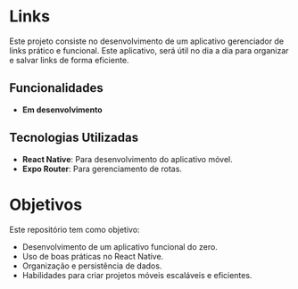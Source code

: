 # Links

Este projeto consiste no desenvolvimento de um aplicativo gerenciador de links prático e funcional. Este aplicativo, será útil no dia a dia para organizar e salvar links de forma eficiente.

## Funcionalidades

- **Em desenvolvimento**

## Tecnologias Utilizadas

- **React Native**: Para desenvolvimento do aplicativo móvel.
- **Expo Router**: Para gerenciamento de rotas.

# Objetivos

Este repositório tem como objetivo: 

- Desenvolvimento de um aplicativo funcional do zero.
- Uso de boas práticas no React Native.
- Organização e persistência de dados.
- Habilidades para criar projetos móveis escaláveis e eficientes.

